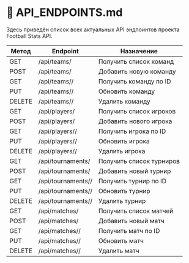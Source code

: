 # 📄 API_ENDPOINTS.md

Здесь приведён список всех актуальных API эндпоинтов проекта Football Stats API.

| Метод  | Endpoint                | Назначение                  |
| ------ | ---------------------- | --------------------------- |
| GET    | /api/teams/            | Получить список команд      |
| POST   | /api/teams/            | Добавить новую команду      |
| GET    | /api/teams/<id>/       | Получить команду по ID      |
| PUT    | /api/teams/<id>/       | Обновить команду            |
| DELETE | /api/teams/<id>/       | Удалить команду             |
| GET    | /api/players/          | Получить список игроков     |
| POST   | /api/players/          | Добавить нового игрока      |
| GET    | /api/players/<id>/     | Получить игрока по ID       |
| PUT    | /api/players/<id>/     | Обновить игрока             |
| DELETE | /api/players/<id>/     | Удалить игрока              |
| GET    | /api/tournaments/      | Получить список турниров    |
| POST   | /api/tournaments/      | Добавить новый турнир       |
| GET    | /api/tournaments/<id>/ | Получить турнир по ID       |
| PUT    | /api/tournaments/<id>/ | Обновить турнир             |
| DELETE | /api/tournaments/<id>/ | Удалить турнир              |
| GET    | /api/matches/          | Получить список матчей      |
| POST   | /api/matches/          | Добавить новый матч         |
| GET    | /api/matches/<id>/     | Получить матч по ID         |
| PUT    | /api/matches/<id>/     | Обновить матч               |
| DELETE | /api/matches/<id>/     | Удалить матч                |
